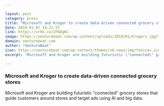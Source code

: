 ```yaml
---

layout: post
category: press
title: "Microsoft and Kroger to create data-driven connected grocery stores"
date: 2019-01-07 14:21:57
link: https://vrhk.co/2FbDgKC
image: https://venturebeat.com/wp-content/uploads/2019/01/krogers.jpg?fit=1215%2C641&strip=all
domain: venturebeat.com
author: "VentureBeat"
icon: https://venturebeat.com/wp-content/themes/vb-news/img/favicon.ico
excerpt: "Microsoft and Kroger are building futuristic \"connected\" grocery stores that guide customers around stores and target ads using AI and big data."

---
```


### Microsoft and Kroger to create data-driven connected grocery stores

Microsoft and Kroger are building futuristic "connected" grocery stores that guide customers around stores and target ads using AI and big data.